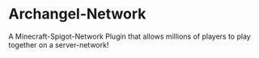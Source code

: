 # Archangel-Network
A Minecraft-Spigot-Network Plugin that allows millions of players to play together on a server-network!
